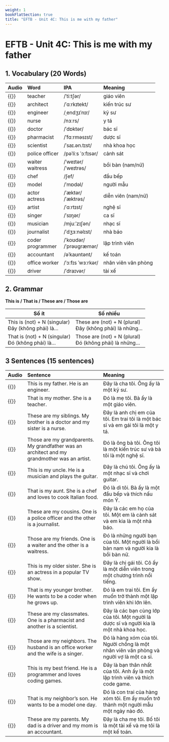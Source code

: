 ```yaml
---
weight: 1
bookFlatSection: true
title: "EFTB - Unit 4C: This is me with my father"
---
```


# EFTB - Unit 4C: This is me with my father

## 1. Vocabulary (20 Words)
| Audio                                                                      | Word           | IPA                | Meaning             |
|:---------------------------------------------------------------------------|:---------------|:-------------------|:--------------------|
| {{<audio-player src="audio/unit4c/vocabularies/00_teacher.wav">}}          | teacher        | /ˈtiːtʃər/         | giáo viên           |
| {{<audio-player src="audio/unit4c/vocabularies/01_architect.wav">}}        | architect      | /ˈɑːrkɪtekt/       | kiến trúc sư        |
| {{<audio-player src="audio/unit4c/vocabularies/02_engineer.wav">}}         | engineer       | /ˌendʒɪˈnɪr/       | kỹ sư               |
| {{<audio-player src="audio/unit4c/vocabularies/03_nurse.wav">}}            | nurse          | /nɜːrs/            | y tá                |
| {{<audio-player src="audio/unit4c/vocabularies/04_doctor.wav">}}           | doctor         | /ˈdɒktər/          | bác sĩ              |
| {{<audio-player src="audio/unit4c/vocabularies/05_pharmacist.wav">}}       | pharmacist     | /ˈfɑːrməsɪst/      | dược sĩ             |
| {{<audio-player src="audio/unit4c/vocabularies/06_scientist.wav">}}        | scientist      | /ˈsaɪ.ən.tɪst/     | nhà khoa học        |
| {{<audio-player src="audio/unit4c/vocabularies/07_police_officer.wav">}}   | police officer | /pəˈliːs ˈɔːfɪsər/ | cảnh sát            |
| {{<audio-player src="audio/unit4c/vocabularies/08_waiter_waitress.wav">}}  | waiter <br> waitress      | /ˈweɪtər/ <br> /ˈweɪtrəs/         | bồi bàn (nam/nữ)    |
| {{<audio-player src="audio/unit4c/vocabularies/09_chef.wav">}}             | chef           | /ʃef/              | đầu bếp             |
| {{<audio-player src="audio/unit4c/vocabularies/10_model.wav">}}            | model          | /ˈmɒdəl/           | người mẫu           |
| {{<audio-player src="audio/unit4c/vocabularies/11_actor_actress.wav">}}    | actor <br> actress        | /ˈæktər/ <br> /ˈæktrəs/          | diễn viên (nam/nữ)  |
| {{<audio-player src="audio/unit4c/vocabularies/12_artist.wav">}}           | artist         | /ˈɑːrtɪst/         | nghệ sĩ             |
| {{<audio-player src="audio/unit4c/vocabularies/13_singer.wav">}}           | singer         | /ˈsɪŋər/           | ca sĩ               |
| {{<audio-player src="audio/unit4c/vocabularies/14_musician.wav">}}         | musician       | /mjuːˈzɪʃən/       | nhạc sĩ             |
| {{<audio-player src="audio/unit4c/vocabularies/15_journalist.wav">}}       | journalist     | /ˈdʒɜːnəlɪst/      | nhà báo             |
| {{<audio-player src="audio/unit4c/vocabularies/16_coder_programmer.wav">}} | coder <br> programmer       | /ˈkoʊdər/ <br> /ˈprəʊɡræmər/        | lập trình viên      |
| {{<audio-player src="audio/unit4c/vocabularies/17_accountant.wav">}}       | accountant     | /əˈkaʊntənt/       | kế toán             |
| {{<audio-player src="audio/unit4c/vocabularies/18_office_worker.wav">}}    | office worker  | /ˈɔːfɪs ˈwɜːrkər/  | nhân viên văn phòng |
| {{<audio-player src="audio/unit4c/vocabularies/19_driver.wav">}}           | driver         | /ˈdraɪvər/         | tài xế              |

## 2. Grammar

**This is / That is / These are / Those are**

| Số ít | Số nhiều |
| -- | -- |
| This is (not) + N (singular) <br> Đây (không phải) là… | These are (not) + N (plural) <br> Đây (không phải) là những… |
| That is (not) + N (singular) <br> Đó (không phải) là… | Those are (not) + N (plural) <br> Đó (không phải) là những… |

## 3 Sentences (15 sentences)

| Audio                                                                                                                                             | Sentence                                                                                     | Meaning                                                                                  |
|:--------------------------------------------------------------------------------------------------------------------------------------------------|:---------------------------------------------------------------------------------------------|:-----------------------------------------------------------------------------------------|
| {{<audio-player src="audio/unit4c/sentences/00_This_is_my_father_He_is_an_engineer.wav">}}                                                        | This is my father. He is an engineer.                                                        | Đây là cha tôi. Ông ấy là một kỹ sư.                                                     |
| {{<audio-player src="audio/unit4c/sentences/01_That_is_my_mother_She_is_a_teacher.wav">}}                                                         | That is my mother. She is a teacher.                                                         | Đó là mẹ tôi. Bà ấy là một giáo viên.                                                    |
| {{<audio-player src="audio/unit4c/sentences/02_These_are_my_siblings_My_brother_is_a_doctor_and_my_sister_is_a_nurse.wav">}}                      | These are my siblings. My brother is a doctor and my sister is a nurse.                      | Đây là anh chị em của tôi. Em trai tôi là một bác sĩ và em gái tôi là một y tá.          |
| {{<audio-player src="audio/unit4c/sentences/03_Those_are_my_grandparents_My_grandfather_was_an_architect_and_my_grandmother_was_an_artist.wav">}} | Those are my grandparents. My grandfather was an architect and my grandmother was an artist. | Đó là ông bà tôi. Ông tôi là một kiến trúc sư và bà tôi là một nghệ sĩ.                  |
| {{<audio-player src="audio/unit4c/sentences/04_This_is_my_uncle_He_is_a_musician_and_plays_the_guitar.wav">}}                                     | This is my uncle. He is a musician and plays the guitar.                                     | Đây là chú tôi. Ông ấy là một nhạc sĩ và chơi guitar.                                    |
| {{<audio-player src="audio/unit4c/sentences/05_That_is_my_aunt_She_is_a_chef_and_loves_to_cook_Italian_food.wav">}}                               | That is my aunt. She is a chef and loves to cook Italian food.                               | Đó là dì tôi. Bà ấy là một đầu bếp và thích nấu món Ý.                                   |
| {{<audio-player src="audio/unit4c/sentences/06_These_are_my_cousins_One_is_a_police_officer_and_the_other_is_a_journalist.wav">}}                 | These are my cousins. One is a police officer and the other is a journalist.                 | Đây là các em họ của tôi. Một em là cảnh sát và em kia là một nhà báo.                   |
| {{<audio-player src="audio/unit4c/sentences/07_Those_are_my_friends_One_is_a_waiter_and_the_other_is_a_waitress.wav">}}                           | Those are my friends. One is a waiter and the other is a waitress.                           | Đó là những người bạn của tôi. Một người là bồi bàn nam và người kia là bồi bàn nữ.      |
| {{<audio-player src="audio/unit4c/sentences/08_This_is_my_older_sister_She_is_an_actress_in_a_popular_TV_show.wav">}}                             | This is my older sister. She is an actress in a popular TV show.                             | Đây là chị gái tôi. Cô ấy là một diễn viên trong một chương trình nổi tiếng.             |
| {{<audio-player src="audio/unit4c/sentences/09_That_is_my_younger_brother_He_wants_to_be_a_coder_when_he_grows_up.wav">}}                         | That is my younger brother. He wants to be a coder when he grows up.                         | Đó là em trai tôi. Em ấy muốn trở thành một lập trình viên khi lớn lên.                  |
| {{<audio-player src="audio/unit4c/sentences/10_These_are_my_classmates_One_is_a_pharmacist_and_another_is_a_scientist.wav">}}                     | These are my classmates. One is a pharmacist and another is a scientist.                     | Đây là các bạn cùng lớp của tôi. Một người là dược sĩ và người kia là một nhà khoa học.  |
| {{<audio-player src="audio/unit4c/sentences/11_Those_are_my_neighbors_The_husband_is_an_office_worker_and_the_wife_is_a_singer.wav">}}            | Those are my neighbors. The husband is an office worker and the wife is a singer.            | Đó là hàng xóm của tôi. Người chồng là một nhân viên văn phòng và người vợ là một ca sĩ. |
| {{<audio-player src="audio/unit4c/sentences/12_This_is_my_best_friend_He_is_a_programmer_and_loves_coding_games.wav">}}                           | This is my best friend. He is a programmer and loves coding games.                           | Đây là bạn thân nhất của tôi. Anh ấy là một lập trình viên và thích code game.           |
| {{<audio-player src="audio/unit4c/sentences/13_That_is_my_neighbor’s_son_He_wants_to_be_a_model_one_day.wav">}}                                   | That is my neighbor’s son. He wants to be a model one day.                                   | Đó là con trai của hàng xóm tôi. Em ấy muốn trở thành một người mẫu một ngày nào đó.     |
| {{<audio-player src="audio/unit4c/sentences/14_These_are_my_parents_My_dad_is_a_driver_and_my_mom_is_an_accountant.wav">}}                        | These are my parents. My dad is a driver and my mom is an accountant.                        | Đây là cha mẹ tôi. Bố tôi là một tài xế và mẹ tôi là một kế toán.                        |